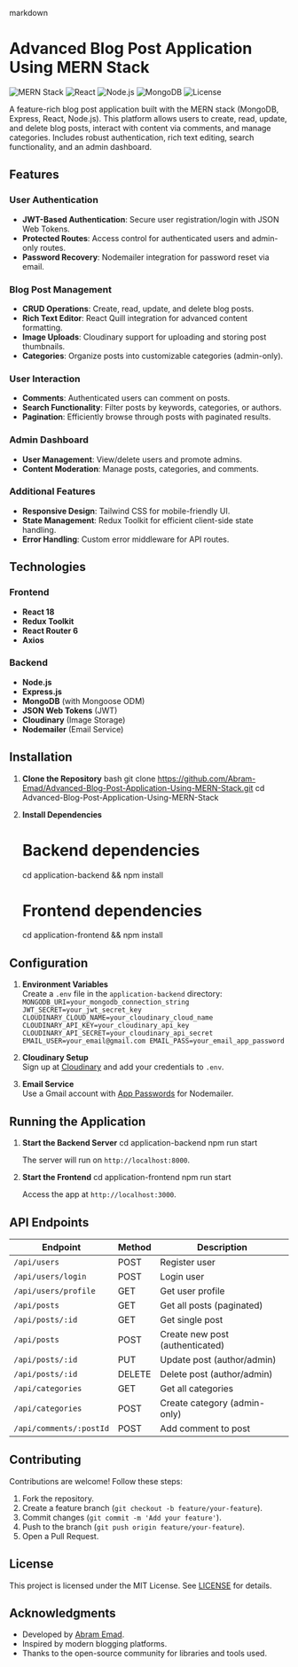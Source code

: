 markdown
# Advanced Blog Post Application Using MERN Stack

![MERN Stack](https://img.shields.io/badge/MERN-Full%20Stack-green)
![React](https://img.shields.io/badge/React-18.2.0-blue)
![Node.js](https://img.shields.io/badge/Node.js-18.17.1-success)
![MongoDB](https://img.shields.io/badge/MongoDB-7.0.0-brightgreen)
![License](https://img.shields.io/badge/License-MIT-orange)

A feature-rich blog post application built with the MERN stack (MongoDB, Express, React, Node.js). This platform allows users to create, read, update, and delete blog posts, interact with content via comments, and manage categories. Includes robust authentication, rich text editing, search functionality, and an admin dashboard.

## Features

### User Authentication
- **JWT-Based Authentication**: Secure user registration/login with JSON Web Tokens.
- **Protected Routes**: Access control for authenticated users and admin-only routes.
- **Password Recovery**: Nodemailer integration for password reset via email.

### Blog Post Management
- **CRUD Operations**: Create, read, update, and delete blog posts.
- **Rich Text Editor**: React Quill integration for advanced content formatting.
- **Image Uploads**: Cloudinary support for uploading and storing post thumbnails.
- **Categories**: Organize posts into customizable categories (admin-only).

### User Interaction
- **Comments**: Authenticated users can comment on posts.
- **Search Functionality**: Filter posts by keywords, categories, or authors.
- **Pagination**: Efficiently browse through posts with paginated results.

### Admin Dashboard
- **User Management**: View/delete users and promote admins.
- **Content Moderation**: Manage posts, categories, and comments.

### Additional Features
- **Responsive Design**: Tailwind CSS for mobile-friendly UI.
- **State Management**: Redux Toolkit for efficient client-side state handling.
- **Error Handling**: Custom error middleware for API routes.

## Technologies

### Frontend
- **React 18**
- **Redux Toolkit**
- **React Router 6**
- **Axios**

### Backend
- **Node.js**
- **Express.js**
- **MongoDB** (with Mongoose ODM)
- **JSON Web Tokens** (JWT)
- **Cloudinary** (Image Storage)
- **Nodemailer** (Email Service)

## Installation

1. **Clone the Repository**
   bash
   git clone https://github.com/Abram-Emad/Advanced-Blog-Post-Application-Using-MERN-Stack.git
   cd Advanced-Blog-Post-Application-Using-MERN-Stack
   

2. **Install Dependencies**
   # Backend dependencies
   cd application-backend && npm install

   # Frontend dependencies
   cd application-frontend && npm install
   

## Configuration

1. **Environment Variables**  
   Create a `.env` file in the `application-backend` directory:
`
   MONGODB_URI=your_mongodb_connection_string
   JWT_SECRET=your_jwt_secret_key
   CLOUDINARY_CLOUD_NAME=your_cloudinary_cloud_name
   CLOUDINARY_API_KEY=your_cloudinary_api_key
   CLOUDINARY_API_SECRET=your_cloudinary_api_secret
   EMAIL_USER=your_email@gmail.com
   EMAIL_PASS=your_email_app_password
`  

2. **Cloudinary Setup**  
   Sign up at [Cloudinary](https://cloudinary.com/) and add your credentials to `.env`.

3. **Email Service**  
   Use a Gmail account with [App Passwords](https://myaccount.google.com/apppasswords) for Nodemailer.

## Running the Application

1. **Start the Backend Server**
   cd application-backend
   npm run start
   
   The server will run on `http://localhost:8000`.

2. **Start the Frontend**
   cd application-frontend
   npm run start
   
   Access the app at `http://localhost:3000`.

## API Endpoints

| Endpoint                | Method | Description                     |
|-------------------------|--------|---------------------------------|
| `/api/users`            | POST   | Register user                   |
| `/api/users/login`      | POST   | Login user                      |
| `/api/users/profile`    | GET    | Get user profile                |
| `/api/posts`            | GET    | Get all posts (paginated)       |
| `/api/posts/:id`        | GET    | Get single post                 |
| `/api/posts`            | POST   | Create new post (authenticated) |
| `/api/posts/:id`        | PUT    | Update post (author/admin)      |
| `/api/posts/:id`        | DELETE | Delete post (author/admin)      |
| `/api/categories`       | GET    | Get all categories              |
| `/api/categories`       | POST   | Create category (admin-only)    |
| `/api/comments/:postId` | POST   | Add comment to post             |

## Contributing

Contributions are welcome! Follow these steps:
1. Fork the repository.
2. Create a feature branch (`git checkout -b feature/your-feature`).
3. Commit changes (`git commit -m 'Add your feature'`).
4. Push to the branch (`git push origin feature/your-feature`).
5. Open a Pull Request.

## License

This project is licensed under the MIT License. See [LICENSE](LICENSE) for details.

## Acknowledgments

- Developed by [Abram Emad](https://github.com/Abram-Emad).
- Inspired by modern blogging platforms.
- Thanks to the open-source community for libraries and tools used.

